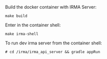 
Build the docker container with IRMA Server:

`make build`

Enter in the container shell:

`make irma-shell`

To run dev irma server from the container shell:

`# cd /irma/irma_api_server && gradle appRun`